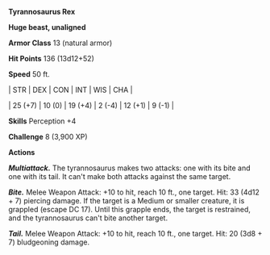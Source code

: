 **Tyrannosaurus Rex**

**Huge beast, unaligned**

**Armor Class** 13 (natural armor)

**Hit Points** 136 (13d12+52)

**Speed** 50 ft.

|   STR   |   DEX   |   CON   |   INT   |   WIS   |   CHA   |
  
| 25 (+7) | 10 (0) | 19 (+4) | 2 (-4) | 12 (+1) | 9 (-1) |

**Skills** Perception +4

**Challenge** 8 (3,900 XP)

**Actions**

***Multiattack.*** The tyrannosaurus makes two attacks: one with its bite and one with its tail. It can't make both attacks against the same target.

***Bite.*** Melee Weapon Attack: +10 to hit, reach 10 ft., one target. Hit: 33 (4d12 + 7) piercing damage. If the target is a Medium or smaller creature, it is grappled (escape DC 17). Until this grapple ends, the target is restrained, and the tyrannosaurus can't bite another target.

***Tail.*** Melee Weapon Attack: +10 to hit, reach 10 ft., one target. Hit: 20 (3d8 + 7) bludgeoning damage.


